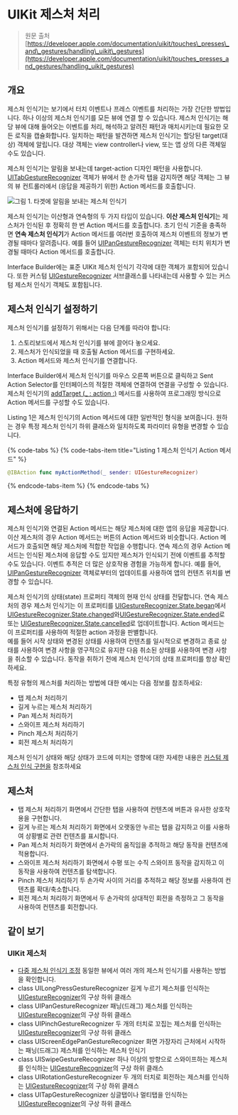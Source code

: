 # UIKit 제스처 처리

> 원문 출처  
> [https://developer.apple.com/documentation/uikit/touches\_presses\_and\_gestures/handling\_uikit\_gestures](https://developer.apple.com/documentation/uikit/touches_presses_and_gestures/handling_uikit_gestures)

## 개요

제스처 인식기는 보기에서 터치 이벤트나 프레스 이벤트를 처리하는 가장 간단한 방법입니다. 하나 이상의 제스처 인식기를 모든 뷰에 연결 할 수 있습니다. 제스처 인식기는 해당 뷰에 대해 들어오는 이벤트를 처리, 해석하고 알려진 패턴과 매치시키는데 필요한 모든 로직을 캡슐화합니다. 일치하는 패턴을 발견하면 제스처 인식기는 할당된 target\(대상\) 객체에 알립니다. 대상 객체는 view controller나 view, 또는 앱 상의 다른 객체일수도 있습니다.

제스처 인식기는 알림을 보내는데 target-action 디자인 패턴을 사용합니다. [UITabGestureRecognizer](../../../etc/not-found.md) 객체가 뷰에서 한 손가락 탭을 감지하면 해당 객체는 그 뷰의 뷰 컨트롤러에서 \(응답을 제공하기 위한\) Action 메서드를 호출합니다.

![&#xADF8;&#xB9BC; 1. &#xD0C0;&#xAC9F;&#xC5D0; &#xC54C;&#xB9BC;&#xC744; &#xBCF4;&#xB0B4;&#xB294; &#xC81C;&#xC2A4;&#xCC98; &#xC778;&#xC2DD;&#xAE30;](https://docs-assets.developer.apple.com/published/7c21d852b9/0c8c5e29-c846-4a16-988b-3d809eafbb6b.png)

제스처 인식기는 이산형과 연속형의 두 가지 타입이 있습니다. **이산 제스처 인식기**는 제스처가 인식된 후 정확히 한 번 Action 메서드를 호출합니다. 초기 인식 기준을 충족하면 **연속 제스처 인식기**가 Action 메서드를 여러번 호출하여 제스처 이벤트의 정보가 변경될 때마다 알려줍니다. 예를 들어 [UIPanGestureRecognizer](../../../etc/not-found.md) 객체는 터치 위치가 변경될 때마다 Action 메서드를 호출합니다.

Interface Builder에는 표준 UIKit 제스처 인식기 각각에 대한 객체가 포함되어 있습니다. 또한 커스텀 [UIGestureRecognizer](../../../etc/not-found.md) 서브클래스를 나타내는데 사용할 수 있는 커스텀 제스처 인식기 객체도 포함됩니다.

## 제스처 인식기 설정하기

제스처 인식기를 설정하기 위해서는 다음 단계를 따라야 합니다:

1. 스토리보드에서 제스처 인식기를 뷰에 끌어다 놓으세요.
2. 제스처가 인식되었을 때 호출될 Action 메서드를 구현하세요.
3. Action 메서드와 제스처 인식기를 연결합니다.

Interface Builder에서 제스처 인식기를 마우스 오른쪽 버튼으로 클릭하고 Sent Action Selector를 인터페이스의 적절한 객체에 연결하여 연결을 구성할 수 있습니다. 제스처 인식기의 [addTarget \(\_ : action :\)](../../../etc/not-found.md) 메서드를 사용하여 프로그래밍 방식으로 Action 메서드를 구성할 수도 있습니다.

Listing 1은 제스처 인식기의 Action 메서드에 대한 일반적인 형식을 보여줍니다. 원하는 경우 특정 제스처 인식기 하위 클래스와 일치하도록 파라미터 유형을 변경할 수 있습니다.

{% code-tabs %}
{% code-tabs-item title="Listing 1 제스처 인식기 Action 메서드" %}
```swift
@IBAction func myActionMethod(_ sender: UIGestureRecognizer)
```
{% endcode-tabs-item %}
{% endcode-tabs %}

## 제스처에 응답하기

제스처 인식기와 연결된 Action 메서드는 해당 제스처에 대한 앱의 응답을 제공합니다. 이산 제스처의 경우 Action 메서드는 버튼의 Action 메서드와 비슷합니다. Action 메서드가 호출되면 해당 제스처에 적합한 작업을 수행합니다. 연속 제스의 경우 Action 메서드는 인식된 제스처에 응답할 수도 있지만 제스처가 인식되기 전에 이벤트를 추적할 수도 있습니다. 이벤트 추적은 더 많은 상호작용 경험을 가능하게 합니다. 예를 들어, [UIPanGestureRecognizer](../../../etc/not-found.md) 객체로부터의 업데이트를 사용하여 앱의 컨텐츠 위치를 변경할 수 있습니다.

제스처 인식기의 상태\(state\) 프로퍼티 객체의 현재 인식 상태를 전달합니다. 연속 제스처의 경우 제스처 인식기는 이 프로퍼티를 [UIGestureRecognizer.State.began](../../../etc/not-found.md)에서 [UIGestureRecognizer.State.changed](../../../etc/not-found.md)와[UIGestureRecognizer.State.ended](../../../etc/not-found.md)로 또는 [UIGestureRecognizer.State.cancelled](../../../etc/not-found.md)로 업데이트합니다. Action 메서드는 이 프로퍼티를 사용하여 적절한 action 과정을 판별합니다.  
예를 들어 시작 상태와 변경된 상태를 사용하여 컨텐츠를 일시적으로 변경하고 종료 상태를 사용하여 변경 사항을 영구적으로 유지한 다음 취소된 상태를 사용하여 변경 사항을 취소할 수 있습니다. 동작을 취하기 전에 제스처 인식기의 상태 프로퍼티를 항상 확인하세요.

특정 유형의 제스처를 처리하는 방법에 대한 예시는 다음 정보를 참조하세요:

* 탭 제스처 처리하기
* 길게 누르는 제스처 처리하기
* Pan 제스처 처리하기
* 스와이프 제스처 처리하기
* Pinch 제스처 처리하기
* 회전 제스처 처리하기

제스처 인식기 상태와 해당 상태가 코드에 미치는 영향에 대한 자세한 내용은 [커스텀 제스처 인식 구현을](../../../etc/not-found.md) 참조하세요

## 제스처

* 탭 제스처 처리하기 화면에서 간단한 탭을 사용하여 컨텐츠에 버튼과 유사한 상호작용을 구현합니다.
* 길게 누르는 제스처 처리하기 화면에서 오랫동안 누르는 탭을 감지하고 이를 사용하여 상황별로 관련 컨텐츠를 표시합니다.
* Pan 제스처 처리하기 화면에서 손가락의 움직임을 추적하고 해당 동작을 컨텐츠에 적용합니다.
* 스와이프 제스처 처리하기 화면에서 수평 또는 수직 스와이프 동작을 감지하고 이 동작을 사용하여 컨텐츠를 탐색합니다.
* Pinch 제스처 처리하기 두 손가락 사이의 거리를 추적하고 해당 정보를 사용하여 컨텐츠를 확대/축소합니다.
* 회전 제스처 처리하기 화면에서 두 손가락의 상대적인 회전을 측정하고 그 동작을 사용하여 컨텐츠를 회전합니다.

## 같이 보기

### UIKit 제스처

* [다중 제스처 인식기 조정](../../../etc/not-found.md) 동일한 뷰에서 여러 개의 제스처 인식기를 사용하는 방법을 확인합니다.
* class UILongPressGestureRecognizer 길게 누르기 제스처를 인식하는 [UIGestureRecognizer](../../../etc/not-found.md)의 구상 하위 클래스
* class UIPanGestureRecognizer 패닝\(드래그\) 제스처를 인식하는 [UIGestureRecognizer](../../../etc/not-found.md)의 구상 하위 클래스
* class UIPinchGestureRecognizer 두 개의 터치로 꼬집는 제스처를 인식하는 [UIGestureRecognizer](../../../etc/not-found.md)의 구상 하위 클래스
* class UIScreenEdgePanGestureRecognizer 화면 가장자리 근처에서 시작하는 패닝\(드래그\) 제스처를 인식하는 제스처 인식기
* class UISwipeGestureRecognizer 하나 이상의 방향으로 스와이프하는 제스처를 인식하는 [UIGestureRecognizer](../../../etc/not-found.md)의 구상 하위 클래스
* class UIRotationGestureRecognizer 두 개의 터치로 회전하는 제스처를 인식하는 [UIGestureRecognizer](../../../etc/not-found.md)의 구상 하위 클래스
* class UITapGestureRecognizer 싱글탭이나 멀티탭을 인식하는 [UIGestureRecognizer](../../../etc/not-found.md)의 구상 하위 클래스

